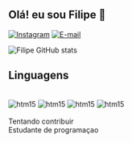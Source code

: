 ## Olá! eu sou Filipe 👋

[![Instagram](https://img.shields.io/badge/Instagram-E4405F?style=for-the-badge&logo=instagram&logoColor=white)](https://www.instagram.com/filipecostab0/)
[![E-mail](https://img.shields.io/badge/Gmail-D14836?style=for-the-badge&logo=gmail&logoColor=white)](filipy635@gmail.com)

![Filipe GitHub stats](https://github-readme-stats.vercel.app/api?username=filipesec&show_icons=true&theme=dracula)

## Linguagens

<div style="Display: inline_block"><br/>
<img align="center" alt="htm15" src="https://img.shields.io/badge/C-00599C?style=for-the-badge&logo=c&logoColor=white"/>
<img align="center" alt="htm15" src="https://img.shields.io/badge/Java-ED8B00?style=for-the-badge&logo=openjdk&logoColor=white"/>
<img align="center" alt="htm15" src="https://img.shields.io/badge/MySQL-00000F?style=for-the-badge&logo=mysql&logoColor=white"/>
<img align="center" alt="htm15" src="https://img.shields.io/badge/HTML5-E34F26?style=for-the-badge&logo=html5&logoColor=white"/>
</div><br/>
Tentando contribuir
<br/>
Estudante de programaçao

